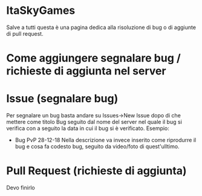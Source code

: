 # ItaSkyGames
Salve a tutti questa è una pagina dedica alla risoluzione di bug o di aggiunte di pull request.

# Come aggiungere segnalare bug / richieste di aggiunta nel server
# Issue (segnalare bug)
Per segnalare un bug basta andare su Issues->New Issue dopo di che mettere come titolo Bug seguito dal nome del server nel quale il bug si verifica con a seguito la data in cui il bug si è verificato. 
Esempio: 
- Bug PvP 28-12-18
Nella descrizione va invece inserito come riprodurre il bug e cosa fa codesto bug, seguito da video/foto di quest'ulltimo.

# Pull Request (richieste di aggiunta)
Devo finirlo
